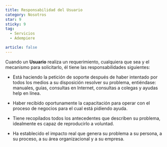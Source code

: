 ```yaml
---
title: Responsabilidad del Usuario
category: Nosotros
star: 9
sticky: 9
tag:
  - Servicios
  - Adempiere

article: false
---
```


Cuando un **Usuario** realiza un requerimiento, cualquiera que sea y el mecanismo para solicitarlo, él tiene las responsabilidades siguientes:

- Está haciendo la petición de soporte después de haber intentado por todos los medios a su disposición resolver su problema, entiéndase: manuales, guías, consultas en Internet, consultas a colegas y ayudas help en línea.

- Haber recibido oportunamente la capacitación para operar con el proceso de negocios para el cual está pidiendo ayuda.

- Tiene recopilados todos los antecedentes que describen su problema, idealmente es capaz de reproducirlo a voluntad.

- Ha establecido el impacto real que genera su problema a su persona, a su proceso, a su área organizacional y a su empresa.
